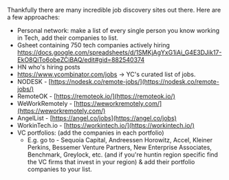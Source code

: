Thankfully there are many incredible job discovery sites out there. Here are a few approaches:
- Personal network: make a list of every single person you know working in Tech, add their companies to list.
- Gsheet containing 750 tech companies actively hiring https://docs.google.com/spreadsheets/d/1SMKjAgYxG1iAi_G4E3DJik17-EkO8QiTo6obeZCiBAQ/edit#gid=882540374
- HN who's hiring posts
- https://www.ycombinator.com/jobs -> YC's curated list of jobs.
- NODESK - [https://nodesk.co/remote-jobs/](https://nodesk.co/remote-jobs/)
- RemoteOK - [https://remoteok.io/](https://remoteok.io/)
- WeWorkRemotely - [https://weworkremotely.com/](https://weworkremotely.com/)
- AngelList - [https://angel.co/jobs](https://angel.co/jobs)
- WorkinTech.io - [https://workintech.io/](https://workintech.io/)
- VC portfolios: (add the companies in each portfolio)
	- E.g. go to -   Sequoia Capital, Andreessen Horowitz, Accel, Kleiner Perkins, Bessemer Venture Partners, New Enterprise Associates, Benchmark, Greylock, etc. (and if you're huntin region specific find the VC firms that invest in your region) & add their portfolio companies to your list.